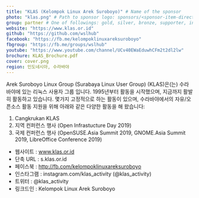 ```yaml
---
title: "KLAS (Kelompok Linux Arek Suroboyo)" # Name of the sponsor
photo: "klas.png" # Path to sponsor logo: sponsors/<sponsor-item-directory>/logo.png
group: partner # One of followings: gold, silver, bronze, supporter, infra, record, videoi18n, swag
website: "https://www.klas.or.id"
github: "https://github.com/wslhub"
facebook: "https://fb.me/kelompoklinuxareksuroboyo"
fbgroup: "https://fb.me/groups/wslhub"
youtube: "https://www.youtube.com/channel/UCv40EWaEduwhCFm2t2dl2lw"
brochure: KLAS_Brochure.pdf
cover: cover.png
region: 인도네시아, 수라바야
---
```


Arek Suroboyo Linux Group (Surabaya Linux User Group) (KLAS)은(는) 수라바야에 있는 리눅스 사용자 그룹 입니다. 1995년부터 활동을 시작했으며, 지금까지 활발히 활동하고 있습니다. 
몇가지 고정적으로 하는 활동이 있으며, 수라바야에서의 자유/오픈소스 활동 지원을 위해 아래와 같은 다양한 활동을 해 왔습니다:

1. Cangkrukan KLAS
2. 지역 컨퍼런스 행사 (Open Infrastucture Day 2019)
3. 국제 컨퍼런스 행사 (OpenSUSE.Asia Summit 2019, GNOME.Asia Summit 2019, LibreOffice Conference 2019)

- 웹사이트 : www.klas.or.id
- 단축 URL : s.klas.or.id
- 페이스북 : http://fb.com/kelompoklinuxareksuroboyo
- 인스타그램 : instagram.com/klas_activity (@klas_activity)
- 트위터 : @klas_activity
- 링크드인 : Kelompok Linux Arek Suroboyo
